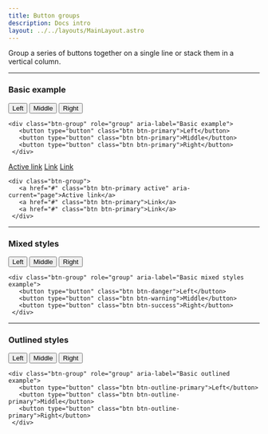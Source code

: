 ```yaml
---
title: Button groups
description: Docs intro
layout: ../../layouts/MainLayout.astro
---
```


<p>
 Group a series of buttons together on a single line or stack them in a vertical column.
</p>
<hr>

### Basic example
<div class="card">
 <div class="card-body">
  <div class="btn-group" role="group" aria-label="Basic example">
   <button type="button" class="btn btn-primary">Left</button>
   <button type="button" class="btn btn-primary">Middle</button>
   <button type="button" class="btn btn-primary">Right</button>
  </div>
 </div>
 <div class="card-footer">
  <pre><code class="language-html">&lt;div class=&quot;btn-group&quot; role=&quot;group&quot; aria-label=&quot;Basic example&quot;&gt;
   &lt;button type=&quot;button&quot; class=&quot;btn btn-primary&quot;&gt;Left&lt;/button&gt;
   &lt;button type=&quot;button&quot; class=&quot;btn btn-primary&quot;&gt;Middle&lt;/button&gt;
   &lt;button type=&quot;button&quot; class=&quot;btn btn-primary&quot;&gt;Right&lt;/button&gt;
 &lt;/div&gt;</code></pre>
 </div>
</div>
<div class="card">
 <div class="card-body">
  <div class="btn-group">
   <a href="#" class="btn btn-primary active" aria-current="page">Active link</a>
   <a href="#" class="btn btn-primary">Link</a>
   <a href="#" class="btn btn-primary">Link</a>
  </div>
 </div>
 <div class="card-footer">
  <pre><code class="language-html">&lt;div class=&quot;btn-group&quot;&gt;
   &lt;a href=&quot;#&quot; class=&quot;btn btn-primary active&quot; aria-current=&quot;page&quot;&gt;Active link&lt;/a&gt;
   &lt;a href=&quot;#&quot; class=&quot;btn btn-primary&quot;&gt;Link&lt;/a&gt;
   &lt;a href=&quot;#&quot; class=&quot;btn btn-primary&quot;&gt;Link&lt;/a&gt;
 &lt;/div&gt;</code></pre>
 </div>
</div>
<hr>

### Mixed styles
<div class="card">
 <div class="card-body">
  <div class="btn-group" role="group" aria-label="Basic mixed styles example">
   <button type="button" class="btn btn-danger">Left</button>
   <button type="button" class="btn btn-warning">Middle</button>
   <button type="button" class="btn btn-success">Right</button>
  </div>
 </div>
 <div class="card-footer">
  <pre><code class="language-html">&lt;div class=&quot;btn-group&quot; role=&quot;group&quot; aria-label=&quot;Basic mixed styles example&quot;&gt;
   &lt;button type=&quot;button&quot; class=&quot;btn btn-danger&quot;&gt;Left&lt;/button&gt;
   &lt;button type=&quot;button&quot; class=&quot;btn btn-warning&quot;&gt;Middle&lt;/button&gt;
   &lt;button type=&quot;button&quot; class=&quot;btn btn-success&quot;&gt;Right&lt;/button&gt;
 &lt;/div&gt;</code></pre>
 </div>
</div>
<hr>

### Outlined styles
<div class="card">
 <div class="card-body">
  <div class="btn-group" role="group" aria-label="Basic outlined example">
   <button type="button" class="btn btn-outline-primary">Left</button>
   <button type="button" class="btn btn-outline-primary">Middle</button>
   <button type="button" class="btn btn-outline-primary">Right</button>
 </div>
 </div>
 <div class="card-footer">
  <pre><code class="language-html">&lt;div class=&quot;btn-group&quot; role=&quot;group&quot; aria-label=&quot;Basic outlined example&quot;&gt;
   &lt;button type=&quot;button&quot; class=&quot;btn btn-outline-primary&quot;&gt;Left&lt;/button&gt;
   &lt;button type=&quot;button&quot; class=&quot;btn btn-outline-primary&quot;&gt;Middle&lt;/button&gt;
   &lt;button type=&quot;button&quot; class=&quot;btn btn-outline-primary&quot;&gt;Right&lt;/button&gt;
 &lt;/div&gt;</code></pre>
 </div>
</div>